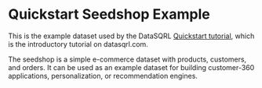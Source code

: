 # Quickstart Seedshop Example

This is the example dataset used by the DataSQRL [Quickstart tutorial](https://www.datasqrl.com/docs/getting-started/quickstart), which is the introductory
tutorial on datasqrl.com.

The seedshop is a simple e-commerce dataset with products, customers, and orders. It can be used as an example dataset for building customer-360 applications, personalization, or recommendation engines.

